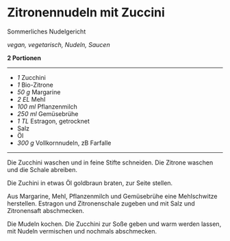 # Zitronennudeln mit Zuccini

Sommerliches Nudelgericht

*vegan, vegetarisch, Nudeln, Saucen*

**2 Portionen**

---

- *1* Zucchini
- *1* Bio-Zitrone
- *50 g* Margarine
- *2 EL* Mehl
- *100 ml* Pflanzenmilch
- *250 ml* Gemüsebrühe
- *1 TL* Estragon, getrocknet
- Salz
- Öl
- *300 g* Vollkornnudeln, zB Farfalle

---

Die Zucchini waschen und in feine Stifte schneiden. Die Zitrone waschen und die Schale abreiben.

Die Zuchini in etwas Öl goldbraun braten, zur Seite stellen.

Aus Margarine, Mehl, Pflanzenmilch und Gemüsebrühe eine Mehlschwitze herstellen. Estragon und Zitronenschale zugeben und mit Salz und Zitronensaft abschmecken.

Die Mudeln kochen. Die Zucchini zur Soße geben und warm werden lassen, mit Nudeln vermischen und nochmals abschmecken.
